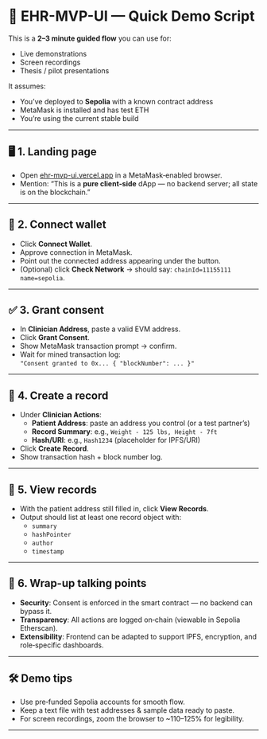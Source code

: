 # 🎯 EHR-MVP-UI — Quick Demo Script

This is a **2–3 minute guided flow** you can use for:
- Live demonstrations
- Screen recordings
- Thesis / pilot presentations

It assumes:
- You’ve deployed to **Sepolia** with a known contract address
- MetaMask is installed and has test ETH
- You’re using the current stable build

---

## 🖥 1. Landing page
- Open [ehr-mvp-ui.vercel.app](https://ehr-mvp-ui.vercel.app) in a MetaMask‑enabled browser.
- Mention: “This is a **pure client‑side** dApp — no backend server; all state is on the blockchain.”

---

## 🔌 2. Connect wallet
- Click **Connect Wallet**.
- Approve connection in MetaMask.
- Point out the connected address appearing under the button.
- (Optional) click **Check Network** → should say: `chainId=11155111 name=sepolia`.

---

## ✅ 3. Grant consent
- In **Clinician Address**, paste a valid EVM address.
- Click **Grant Consent**.
- Show MetaMask transaction prompt → confirm.
- Wait for mined transaction log:  
  `"Consent granted to 0x... { "blockNumber": ... }"`

---

## 📝 4. Create a record
- Under **Clinician Actions**:
  - **Patient Address**: paste an address you control (or a test partner’s)
  - **Record Summary**: e.g., `Weight - 125 lbs, Height - 7ft`
  - **Hash/URI**: e.g., `Hash1234` (placeholder for IPFS/URI)
- Click **Create Record**.
- Show transaction hash + block number log.

---

## 👀 5. View records
- With the patient address still filled in, click **View Records**.
- Output should list at least one record object with:
  - `summary`
  - `hashPointer`
  - `author`
  - `timestamp`

---

## 💬 6. Wrap-up talking points
- **Security**: Consent is enforced in the smart contract — no backend can bypass it.
- **Transparency**: All actions are logged on‑chain (viewable in Sepolia Etherscan).
- **Extensibility**: Frontend can be adapted to support IPFS, encryption, and role‑specific dashboards.

---

## 🛠 Demo tips
- Use pre‑funded Sepolia accounts for smooth flow.
- Keep a text file with test addresses & sample data ready to paste.
- For screen recordings, zoom the browser to ~110–125% for legibility.

---
